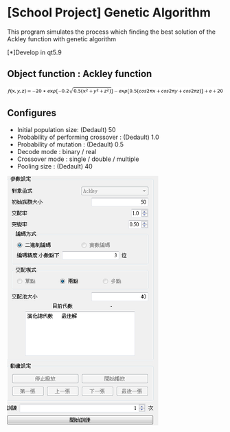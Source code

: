 # [School Project] Genetic Algorithm
This program simulates the process which finding the best solution of the Ackley function with genetic algorithm

[*]Develop in qt5.9
## Object function : Ackley function
![image](img/equ.png)
## Configures
* Initial population size: (Dedault) 50
* Probability of performing crossover : (Dedault) 1.0
* Probability of mutation : (Dedault) 0.5
* Decode mode : binary / real
* Crossover mode : single / double / multiple
* Pooling size : (Dedault) 40

![image](img/conf.PNG)
